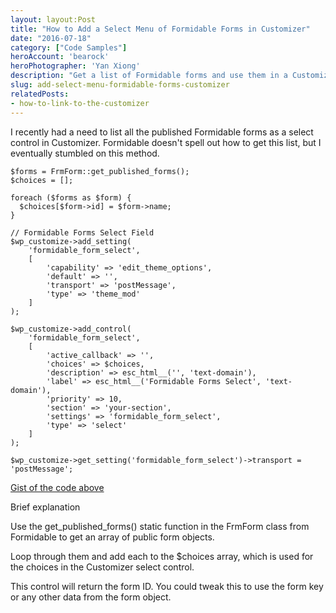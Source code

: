 ```yaml
---
layout: layout:Post
title: "How to Add a Select Menu of Formidable Forms in Customizer"
date: "2016-07-18"
category: ["Code Samples"]
heroAccount: 'bearock'
heroPhotographer: 'Yan Xiong'
description: "Get a list of Formidable forms and use them in a Customizer select control."
slug: add-select-menu-formidable-forms-customizer
relatedPosts:
- how-to-link-to-the-customizer
---
```

I recently had a need to list all the published Formidable forms as a select control in Customizer. Formidable doesn't spell out how to get this list, but I eventually stumbled on this method.

```astro
$forms = FrmForm::get_published_forms();
$choices = [];

foreach ($forms as $form) {
  $choices[$form->id] = $form->name;
}

// Formidable Forms Select Field
$wp_customize->add_setting(
	'formidable_form_select',
	[
		'capability' => 'edit_theme_options',
		'default' => '',
		'transport' => 'postMessage',
		'type' => 'theme_mod'
	]
);

$wp_customize->add_control(
	'formidable_form_select',
	[
		'active_callback' => '',
		'choices' => $choices,
		'description' => esc_html__('', 'text-domain'),
		'label' => esc_html__('Formidable Forms Select', 'text-domain'),
		'priority' => 10,
		'section' => 'your-section',
		'settings' => 'formidable_form_select',
		'type' => 'select'
	]
);

$wp_customize->get_setting('formidable_form_select')->transport = 'postMessage';
```

[Gist of the code above](https://gist.github.com/slushman/c468381070f431d837afbf5af7e09247)

Brief explanation

Use the get_published_forms() static function in the FrmForm class from Formidable to get an array of public form objects.

Loop through them and add each to the $choices array, which is used for the choices in the Customizer select control.

This control will return the form ID. You could tweak this to use the form key or any other data from the form object.
